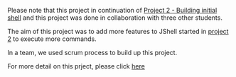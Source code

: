 Please note that this project in continuation of [Project 2 - Building initial shell](https://github.com/machohan/Projects/tree/master/Java/Project%202%20-%20Building%20initial%20shell) and this project was done in collaboration with three other students.

The aim of this project was to add more features to JShell started in [project 2](https://github.com/machohan/Projects/tree/master/Java/Project%202%20-%20Building%20initial%20shell) to execute more commands.

In a team, we used scrum process to build up this project.

For more detail on this prject, please click [here](http://media.wix.com/ugd/a1f009_1e6f43e0aa7a44d3ac70abeb2b05a077.pdf)
